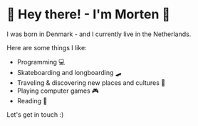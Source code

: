 # 👋 Hey there! - I'm Morten 👋

I was born in Denmark - and I currently live in the Netherlands.

Here are some things I like:

- Programming 💻
- Skateboarding and longboarding 🛹
- Traveling & discovering new places and cultures 🧳
- Playing computer games 🎮
- Reading 📖

Let's get in touch :)
